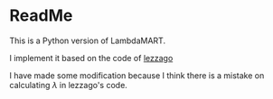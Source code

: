 # ReadMe

This is a Python version of LambdaMART.

I implement it based on the code of [lezzago](https://github.com/lezzago/LambdaMart)

I have made some modification because I think there is a mistake on calculating $\lambda$ in lezzago's code.



